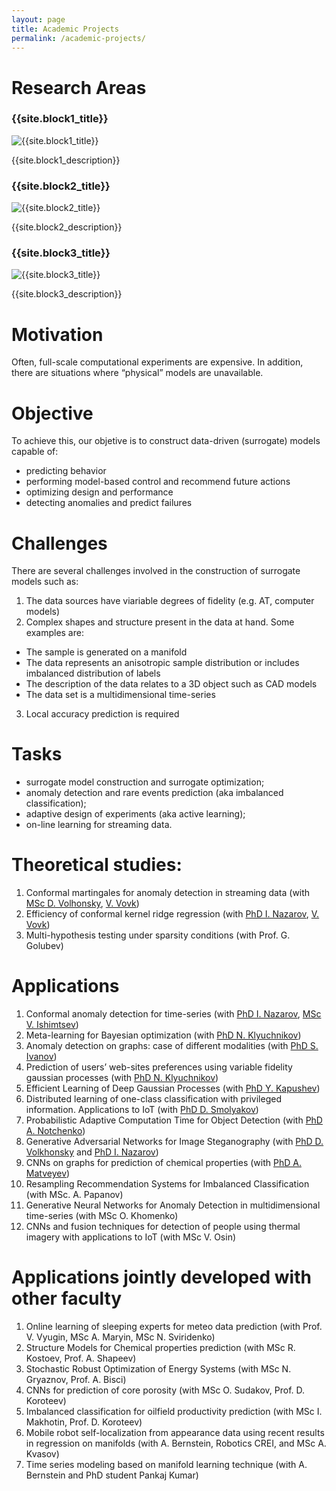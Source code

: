 ```yaml
---
layout: page
title: Academic Projects
permalink: /academic-projects/
---
```


<h1>Research Areas</h1>
  <div class="user">
    <div class="tech">
      <h3>{{site.block1_title}}</h3>
      <img alt="{{site.block1_title}}" src="{{ "/assets/img/adase_1.png" | prepend: site.baseurl }}" />
      <p>{{site.block1_description}}</p>
    </div>
    <div class="tech">
      <h3>{{site.block2_title}}</h3>
      <img alt="{{site.block2_title}}" src="{{ "/assets/img/adase_2.png" | prepend: site.baseurl }}" />
      <p>{{site.block2_description}}</p>
    </div>
</div>
<div class="user">
<div class="tech">
      <h3>{{site.block3_title}}</h3>
      <img alt="{{site.block3_title}}" src="{{ "/assets/img/adase_3.png" | prepend: site.baseurl }}" />
      <p>{{site.block3_description}}</p>
    </div>
</div>

# Motivation
Often, full-scale computational experiments are expensive. In addition, there are situations where “physical” models are unavailable.

# Objective
To achieve this, our objetive is to construct data-driven (surrogate) models capable of:
- predicting behavior
- performing model-based control and recommend future actions
- optimizing design and performance
- detecting anomalies and predict failures

# Challenges
There are several challenges involved in the construction of surrogate models such as:
1. The data sources have viariable degrees of fidelity (e.g. AT, computer models)
2. Complex shapes and structure present in the data at hand. Some examples are:
- The sample is generated on a manifold
- The data represents an anisotropic sample distribution or includes imbalanced distribution of labels
- The description of the data relates to a 3D object such as CAD models
- The data set is a multidimensional time-series
3. Local accuracy prediction is required

# Tasks
- surrogate model construction and surrogate optimization;
- anomaly detection and rare events prediction (aka imbalanced classification);
- adaptive design of experiments (aka active learning);
- on-line learning for streaming data.

# Theoretical studies:
1. Conformal martingales for anomaly detection in streaming data (with [MSc D. Volhonsky](/staff/DenisVolkhonsky/), [V. Vovk](http://www.vovk.net/))
2. Efficiency of conformal kernel ridge regression (with [PhD I. Nazarov](/staff/IvanNazarov/), [V. Vovk](http://www.vovk.net/))
3. Multi-hypothesis testing under sparsity conditions (with Prof. G. Golubev)

# Applications
1. Conformal anomaly detection for time-series (with [PhD I. Nazarov](/staff/IvanNazarov/), [MSc V. Ishimtsev](/staff/VladislavIshimtsev))
2. Meta-learning for Bayesian optimization (with [PhD N. Klyuchnikov](/staff/NikitaKlyuchnikov/))
3. Anomaly detection on graphs: case of different modalities (with [PhD S. Ivanov](https://nd7141.github.io/))
4. Prediction of users’ web-sites preferences using variable fidelity gaussian processes (with [PhD N. Klyuchnikov](/staff/NikitaKlyuchnikov/))
5. Efficient Learning of Deep Gaussian Processes (with [PhD Y. Kapushev](/staff/YermekKapushev/))
6. Distributed learning of one-class classification with privileged information. Applications to IoT (with [PhD D. Smolyakov](/staff/DmitrySmolyakov/))
7. Probabilistic Adaptive Computation Time for Object Detection (with [PhD A. Notchenko](/staff/AlexanderNotchenko/))
8. Generative Adversarial Networks for Image Steganography (with [PhD D. Volkhonsky](/staff/DenisVolkhonsky/) and [PhD I. Nazarov](/staff/IvanNazarov/))
9. CNNs on graphs for prediction of chemical properties (with [PhD A. Matveyev](/staff/AlbertMatveyev/))
10. Resampling Recommendation Systems for Imbalanced Classification (with MSc. A. Papanov)
11. Generative Neural Networks for Anomaly Detection in multidimensional time-series (with MSc O. Khomenko)
12. CNNs and fusion techniques for detection of people using thermal imagery with applications to IoT (with MSc V. Osin)


# Applications jointly developed with other faculty
1. Online learning of sleeping experts for meteo data prediction (with Prof. V. Vyugin, MSc A. Maryin, MSc N. Sviridenko)
2. Structure Models for Chemical properties prediction (with MSc R. Kostoev, Prof. A. Shapeev)
3. Stochastic Robust Optimization of Energy Systems (with MSc N. Gryaznov, Prof. A. Bisci)
4. CNNs for prediction of core porosity (with MSc O. Sudakov, Prof. D. Koroteev)
5. Imbalanced classification for oilfield productivity prediction (with MSc I. Makhotin, Prof. D. Koroteev)
6. Mobile robot self-localization from appearance data using recent results in regression on manifolds (with A. Bernstein, Robotics CREI, and MSc A. Kvasov)
7. Time series modeling based on manifold learning technique (with A. Bernstein and PhD student Pankaj Kumar)
